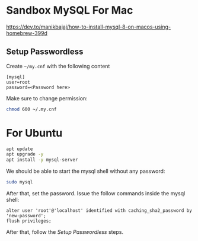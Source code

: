 # Sandbox MySQL For Mac

https://dev.to/manikbajaj/how-to-install-mysql-8-on-macos-using-homebrew-399d

## Setup Passwordless

Create `~/my.cnf` with the following content

```
[mysql]
user=root
password=<Password here>
```

Make sure to change permission:

```bash
chmod 600 ~/.my.cnf
```


# For Ubuntu

```bash
apt update
apt upgrade -y
apt install -y mysql-server
```

We should be able to start the mysql shell without any password:

```bash
sudo mysql
```

After that, set the password. Issue the follow commands inside the mysql shell:

```
alter user 'root'@'localhost' identified with caching_sha2_password by 'new-password';
flush privileges;
```

After that, follow the *Setup Passwordless* steps.

